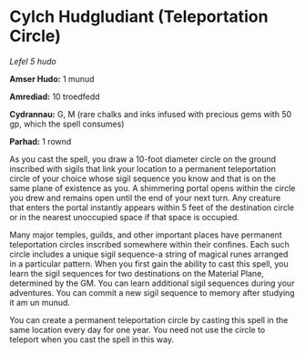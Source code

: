 # Cylch Hudgludiant (Teleportation Circle)

*Lefel 5 hudo*

**Amser Hudo:** 1 munud

**Amrediad:** 10 troedfedd

**Cydrannau:** G, M (rare chalks and inks infused with precious gems with 50 gp, which the spell consumes)

**Parhad:** 1 rownd

As you cast the spell, you draw a 10-foot diameter circle on the ground inscribed with sigils that link your location to a permanent teleportation circle of your choice whose sigil sequence you know and that is on the same plane of existence as you. A shimmering portal opens within the circle you drew and remains open until the end of your next turn. Any creature that enters the portal instantly appears within 5 feet of the destination circle or in the nearest unoccupied space if that space is occupied.

Many major temples, guilds, and other important places have permanent teleportation circles inscribed somewhere within their confines. Each such circle includes a unique sigil sequence-a string of magical runes arranged in a particular pattern. When you first gain the ability to cast this spell, you learn the sigil sequences for two destinations on the Material Plane, determined by the GM. You can learn additional sigil sequences during your adventures. You can commit a new sigil sequence to memory after studying it am un munud.

You can create a permanent teleportation circle by casting this spell in the same location every day for one year. You need not use the circle to teleport when you cast the spell in this way.